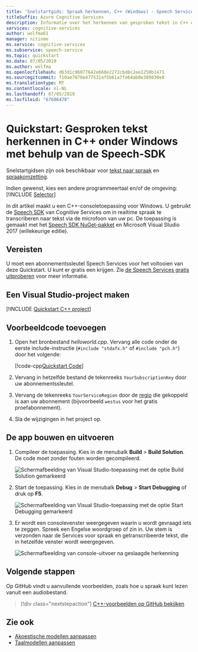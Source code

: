 ```yaml
---
title: 'Snelstartgids: Spraak herkennen, C++ (Windows) - Speech Services'
titleSuffix: Azure Cognitive Services
description: Informatie over het herkennen van gesproken tekst in C++ op Windows Desktop met behulp van de Speech SDK
services: cognitive-services
author: wolfma61
manager: nitinme
ms.service: cognitive-services
ms.subservice: speech-service
ms.topic: quickstart
ms.date: 07/05/2019
ms.author: wolfma
ms.openlocfilehash: d63d1c96077642e660e2272cbd8c2ee1250b1471
ms.sourcegitcommit: f10ae7078e477531af5b61a7fe64ab0e389830e8
ms.translationtype: MT
ms.contentlocale: nl-NL
ms.lasthandoff: 07/05/2019
ms.locfileid: "67606478"
---
```

# <a name="quickstart-recognize-speech-in-c-on-windows-by-using-the-speech-sdk"></a>Quickstart: Gesproken tekst herkennen in C++ onder Windows met behulp van de Speech-SDK

Snelstartgidsen zijn ook beschikbaar voor [tekst naar spraak](quickstart-text-to-speech-cpp-windows.md) en [spraakomzetting](quickstart-translate-speech-cpp-windows.md).

Indien gewenst, kies een andere programmeertaal en/of de omgeving:<br/>
[!INCLUDE [Selector](../../../includes/cognitive-services-speech-service-quickstart-selector.md)]

In dit artikel maakt u een C++-consoletoepassing voor Windows. U gebruikt de [Speech SDK](speech-sdk.md) van Cognitive Services om in realtime spraak te transcriberen naar tekst via de microfoon van uw pc. De toepassing is gemaakt met het [Speech SDK NuGet-pakket](https://aka.ms/csspeech/nuget) en Microsoft Visual Studio 2017 (willekeurige editie).

## <a name="prerequisites"></a>Vereisten

U moet een abonnementssleutel Speech Services voor het voltooien van deze Quickstart. U kunt er gratis een krijgen. Zie [de Speech Services gratis uitproberen](get-started.md) voor meer informatie.

## <a name="create-a-visual-studio-project"></a>Een Visual Studio-project maken

[!INCLUDE [Quickstart C++ project](../../../includes/cognitive-services-speech-service-quickstart-cpp-create-proj.md)]

## <a name="add-sample-code"></a>Voorbeeldcode toevoegen

1. Open het bronbestand *helloworld.cpp*. Vervang alle code onder de eerste include-instructie (`#include "stdafx.h"` of `#include "pch.h"`) door het volgende:

   [!code-cpp[Quickstart Code](~/samples-cognitive-services-speech-sdk/quickstart/cpp-windows/helloworld/helloworld.cpp#code)]

1. Vervang in hetzelfde bestand de tekenreeks `YourSubscriptionKey` door uw abonnementssleutel.

1. Vervang de tekenreeks `YourServiceRegion` door de [regio](regions.md) die gekoppeld is aan uw abonnement (bijvoorbeeld `westus` voor het gratis proefabonnement).

1. Sla de wijzigingen in het project op.

## <a name="build-and-run-the-app"></a>De app bouwen en uitvoeren

1. Compileer de toepassing. Kies in de menubalk **Build** > **Build Solution**. De code moet zonder fouten worden gecompileerd.

   ![Schermafbeelding van Visual Studio-toepassing met de optie Build Solution gemarkeerd](media/sdk/qs-cpp-windows-06-build.png)

1. Start de toepassing. Kies in de menubalk **Debug** > **Start Debugging** of druk op **F5**.

   ![Schermafbeelding van Visual Studio-toepassing met de optie Start Debugging gemarkeerd](media/sdk/qs-cpp-windows-07-start-debugging.png)

1. Er wordt een consolevenster weergegeven waarin u wordt gevraagd iets te zeggen. Spreek een Engelse woordgroep of zin in. Uw stem is verzonden naar de Services voor spraak en getranscribeerde tekst, die in hetzelfde venster wordt weergegeven.

   ![Schermafbeelding van console-uitvoer na geslaagde herkenning](media/sdk/qs-cpp-windows-08-console-output-release.png)

## <a name="next-steps"></a>Volgende stappen

Op GitHub vindt u aanvullende voorbeelden, zoals hoe u spraak kunt lezen vanuit een audiobestand.

> [!div class="nextstepaction"]
> [C++-voorbeelden op GitHub bekijken](https://aka.ms/csspeech/samples)

## <a name="see-also"></a>Zie ook

- [Akoestische modellen aanpassen](how-to-customize-acoustic-models.md)
- [Taalmodellen aanpassen](how-to-customize-language-model.md)
